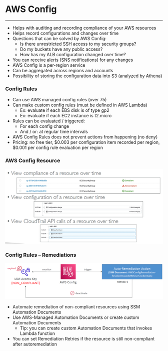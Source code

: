 # AWS Config

---
* Helps with auditing and recording compliance of your AWS resources
* Helps record configurations and changes over time
* Questions that can be solved by AWS Config:
  * Is there unrestricted SSH access to my security groups?
  * Do my buckets have any public access?
  * How has my ALB configuration changed over time?
* You can receive alerts (SNS notifications) for any changes
* AWS Config is a per-region service
* Can be aggregated across regions and accounts
* Possibility of storing the configuration data into S3 (analyzed by Athena)
### Config Rules
* Can use AWS managed config rules (over 75)
* Can make custom config rules (must be defined in AWS Lambda)
  * Ex: evaluate if each EBS disk is of type gp2
  * Ex: evaluate if each EC2 instance is t2.micro
* Rules can be evaluated / triggered:
  * For each config change
  * And / or: at regular time intervals
* AWS Config Rules does not prevent actions from happening (no deny)
* Pricing: no free tier, $0.003 per configuration item recorded per region, $0.001 per config rule evaluation per region
### AWS Config Resource
![AWS Config Resource](../Image/AWS_Config_Resource.png)
### Config Rules – Remediations
![Config Remediations](../Image/Config_Remediations.png)
* Automate remediation of non-compliant resources using SSM Automation Documents
* Use AWS-Managed Automation Documents or create custom Automation Documents
  * Tip: you can create custom Automation Documents that invokes Lambda function
* You can set Remediation Retries if the resource is still non-compliant after autoremediation